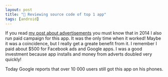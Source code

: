 ```yaml
---
layout: post
title: "📢 Reviewing source code of top 1 app"
tags: [android]
---
```



If you read [my post about advertisements](/2021/01/04/startup-advertising) you must know that in 2014 
I also run paid campaign for this app. It was the only time when it worked! Maybe it was a coincidence, but I really get a greate benefit from it. 
I remember I paid about $500 for Facebook ads and Google apps. I was a good investment because app installs and money from adverts doubled very quickly!





Today Google reports that over 10 000 users still got this app on his phones.
